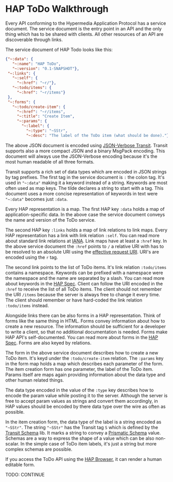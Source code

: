 # HAP ToDo Walkthrough

Every API conforming to the Hypermedia Application Protocol has a service 
document. The service document is the entry point in an API and the only thing
which has to be shared with clients. All other resources of an API are 
discoverable through links.

The service document of HAP Todo looks like this:

```json
{"~:data": {
   "~:name": "HAP ToDo",
   "~:version": "0.1-SNAPSHOT"},
 "~:links": {
   "~:self": {
     "~:href": "~r/"},
   "~:todo/items": {
     "~:href": "~r/items"}
 },
 "~:forms": {
   "~:todo/create-item": {
     "~:href": "~r/items",
     "~:title": "Create Item",
     "~:params": {
       "~:label": {
         "~:type": "~SStr",
         "~:desc": "The label of the ToDo item (what should be done)."}}}}}
```

The above JSON document is encoded using [JSON-Verbose Transit][1]. Transit 
supports also a more compact JSON and a binary MsgPack encoding. This document
will always use the JSON-Verbose encoding because it's the most human readable
of all three formats.

Transit supports a rich set of data types which are encoded in JSON strings by
tag prefixes. The first tag in the service document is `:` the colon tag. It's
used in `"~:data"` making it a keyword instead of a string. Keywords are most
often used as map keys. The tilde declares a string to start with a tag. This 
document uses a more concise representation of keywords in text were `"~:data"`
becomes just `:data`.

Every HAP representation is a map. The first HAP key `:data` holds a map of 
application-specific data. In the above case the service document conveys the
name and version of the ToDo service.

The second HAP key `:links` holds a map of link relations to link maps.
Every HAP representation has a link with link relation `:self`. You can read 
more about standard link relations at [IANA][2]. Link maps have at least a 
`:href` key. In the above service document the `:href` points to `/` a relative
URI with has to be resolved to an absolute URI using the 
[effective request URI][3]. URI's are encoded using the `r` tag.

The second link points to the list of ToDo items. It's link relation 
`:todo/items` contains a namespace. Keywords can be prefixed with a namespace 
were the namespace and the name are separated by a slash. You can read more
about keywords in the [HAP Spec][4]. Client can follow the URI encoded in the
`:href` to receive the list of all ToDo items. The client should not remember 
the URI `/items` because the server is always free to change it every time.
The client should remember or have hard-coded the link relation `:todo/items`
instead.

Alongside links there can be also forms in a HAP representation. Think of forms
like the same thing in HTML. Forms convey information about how to create a new
resource. The information should be sufficient for a developer to write a 
client, so that no additional documentation is needed. Forms make HAP API's 
self-documented. You can read more about forms in the [HAP Spec][5]. Forms are 
also keyed by relations.

The form in the above service document describes how to create a new ToDo item.
It's keyd under the `:todo/create-item` relation. The `:params` key in the form 
map holds a map which describes each parameter of the form. The item creation 
form has one parameter, the label of the ToDo item. Params itself are maps again 
providing information about the data type and other human related things. 

The data type encoded in the value of the `:type` key describes how to encode 
the param value while posting it to the server. Although the server is free to 
accept param values as strings and convert them accordingly, in HAP values 
should be encoded by there data type over the wire as often as possible.

In the item creation form, the data type of the label is a string encoded as
`"~SStr"`. The string `"~SStr"` has the Transit tag `S` which is defined by the
[Transit Schema][6] lib. It marks a string to convey a [Prismatic Schema][7]
value. Schemas are a way to express the shape of a value which can be also
non-scalar. In the simple case of ToDo item labels, it's just a string but more
complex schemas are possible.

If you access the ToDo API using the [HAP Browser][8], it can render a human
editable form.

TODO: CONTINUE

[1]: <https://github.com/cognitect/transit-format>
[2]: <http://www.iana.org/assignments/link-relations/link-relations.xhtml>
[3]: <https://tools.ietf.org/html/rfc7230#section-5.5>
[4]: <https://github.com/alexanderkiel/hap-spec#keywords>
[5]: <https://github.com/alexanderkiel/hap-spec#forms>
[6]: <https://github.com/alexanderkiel/transit-schema>
[7]: <https://github.com/Prismatic/schema>
[8]: <http://hap-browser.alexanderkiel.net>
